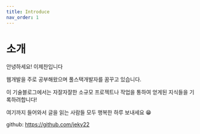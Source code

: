 ```yaml
---
title: Introduce
nav_order: 1
---
```

# 소개
안녕하세요! 이제찬입니다

웹개발을 주로 공부해왔으며 풀스택개발자를 꿈꾸고 있습니다.

이 기술블로그에서는 자잘자잘한 소규모 프로젝트나 작업을 통하여 얻게된 지식들을 기록하려합니다!

여기까지 들어와서 글을 읽는 사람들 모두 행복한 하루 보내세요 😁

github: <https://github.com/jeky22>
